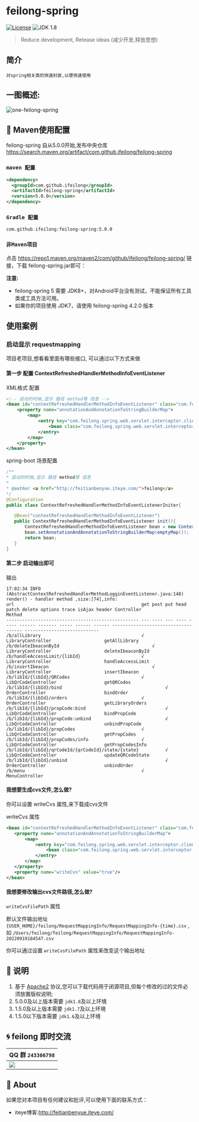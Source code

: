 feilong-spring
================


[![License](http://img.shields.io/:license-apache-blue.svg)](http://www.apache.org/licenses/LICENSE-2.0.html)
![JDK 1.8](https://img.shields.io/badge/JDK-1.8-green.svg "JDK 1.8")

> Reduce development, Release ideas (减少开发,释放思想)

## 简介

`对spring相关类的快速封装,以便快速使用`

## 一图概述:

![one-feilong-spring](http://venusdrogon.github.io/feilong-platform/mysource/one-feilong-spring.png) 


## :dragon: Maven使用配置

feilong-spring 自从5.0.0开始,发布中央仓库 https://search.maven.org/artifact/com.github.ifeilong/feilong-spring

### `maven 配置` 


```XML
<dependency>
  <groupId>com.github.ifeilong</groupId>
  <artifactId>feilong-spring</artifactId>
  <version>5.0.0</version>
</dependency>
```

### `Gradle 配置` 

```
com.github.ifeilong:feilong-spring:5.0.0
```

### `非Maven项目`

点击 https://repo1.maven.org/maven2/com/github/ifeilong/feilong-spring/ 链接，下载 feilong-spring.jar即可：

**注意:**
- feilong-spring 5 需要 JDK8+，对Android平台没有测试，不能保证所有工具类或工具方法可用。 
- 如果你的项目使用 JDK7，请使用 feilong-spring 4.2.0 版本


## 使用案例

### 启动显示 requestmapping

项目老项目,想看看里面有哪些接口, 可以通过以下方式来做

#### 第一步 配置 ContextRefreshedHandlerMethodInfoEventListener

XML格式 配置

```XML
<!-- 启动的时候,显示 路径 method等 信息 -->
<bean id="contextRefreshedHandlerMethodInfoEventListener" class="com.feilong.spring.web.event.ContextRefreshedHandlerMethodInfoEventListener">
    <property name="annotationAndAnnotationToStringBuilderMap">
        <map>
            <entry key="com.feilong.spring.web.servlet.interceptor.clientcache.ClientCache">
                <bean class="com.feilong.spring.web.servlet.interceptor.clientcache.ClientCacheToStringBuilder" />
            </entry>
        </map>
    </property>
</bean>
 ```
 
 spring-boot 场景配置
 
 ```JAVA
 /**
 * 启动的时候,显示 路径 method等 信息
 * 
 * @author <a href="http://feitianbenyue.iteye.com/">feilong</a>
 */
@Configuration
public class ContextRefreshedHandlerMethodInfoEventListenerIniter{

    @Bean("contextRefreshedHandlerMethodInfoEventListener")
    public ContextRefreshedHandlerMethodInfoEventListener init(){
        ContextRefreshedHandlerMethodInfoEventListener bean = new ContextRefreshedHandlerMethodInfoEventListener();
        bean.setAnnotationAndAnnotationToStringBuilderMap(emptyMap());
        return bean;
    }
}
 
 ```
 
#### 第二步 启动输出即可

输出

```
17:02:34 INFO  (AbstractContextRefreshedHandlerMethodLogginEventListener.java:148) render() - handler method ,size:[74],info:
url                                                get post put head patch delete options trace isAjax header Controller                           Method                       
-------------------------------------------------- --- ---- --- ---- ----- ------ ------- ----- ------ ------ ------------------------------------ ---------------------------- 
/b/allLibrary                                      √                                                          LibraryController                    getAllLibrary                
/b/deleteIbeaconById                                   √                                                      LibraryController                    deleteIbeaconById            
/b/handleAccessLimit/{libId}                       √                                                          LibraryController                    handleAccessLimit            
/b/insertIbeacon                                       √                                                      LibraryController                    insertIbeacon                
/b/libId/{libId}/QRCodes                           √                                                          LibQrCodeController                  getQRCodes                   
/b/libId/{libId}/bind                                       √                                                 OrderController                      bindOrder                    
/b/libId/{libId}/orders                            √                                                          OrderController                      getLibraryOrders             
/b/libId/{libId}/propCode:bind                              √                                                 LibQrCodeController                  bindPropCode                 
/b/libId/{libId}/propCode:unbind                            √                                                 LibQrCodeController                  unbindPropCode               
/b/libId/{libId}/propCodes                         √                                                          LibQrCodeController                  getPropCodes                 
/b/libId/{libId}/propCodes/info                    √                                                          LibQrCodeController                  getPropCodesInfo             
/b/libId/{libId}/qrCodeId/{qrCodeId}/state/{state}          √                                                 LibQrCodeController                  updateQRCodeState            
/b/libId/{libId}/unbind                                     √                                                 OrderController                      unbindOrder                  
/b/menu                                            √                                                          MenuController      
 ```
 
#### 我想要生成cvs文件,怎么做?

你可以设置 writeCvs 属性,来下载成cvs文件 

writeCvs 属性
 
 
 ```XML
<bean id="contextRefreshedHandlerMethodInfoEventListener" class="com.feilong.spring.web.event.ContextRefreshedHandlerMethodInfoEventListener">
    <property name="annotationAndAnnotationToStringBuilderMap">
        <map>
            <entry key="com.feilong.spring.web.servlet.interceptor.clientcache.ClientCache">
                <bean class="com.feilong.spring.web.servlet.interceptor.clientcache.ClientCacheToStringBuilder" />
            </entry>
        </map>
    </property>
    <property name="writeCvs" value="true"/>
</bean>
```

#### 我想要修改输出cvs文件路径,怎么做?

`writeCvsFilePath` 属性

默认文件输出地址  `{USER_HOME}/feilong/RequestMappingInfo/RequestMappingInfo-{time}.csv` , 如 `/Users/feilong/feilong/RequestMappingInfo/RequestMappingInfo-20220919184547.csv`

你可以通过设置 `writeCvsFilePath` 属性来改变这个输出地址


## :memo: 说明

1. 基于 [Apache2](https://www.apache.org/licenses/LICENSE-2.0) 协议,您可以下载代码用于闭源项目,但每个修改的过的文件必须放置版权说明;
1. 5.0.0及以上版本需要 `jdk1.8`及以上环境
1. 1.5.0及以上版本需要 `jdk1.7`及以上环境
1. 1.5.0以下版本需要 `jdk1.6`及以上环境

## :cyclone: feilong 即时交流

|QQ 群 `243306798`
|:---------
|![](http://i.imgur.com/cIfglCa.png)

## :panda_face: About

如果您对本项目有任何建议和批评,可以使用下面的联系方式：

* iteye博客:http://feitianbenyue.iteye.com/
